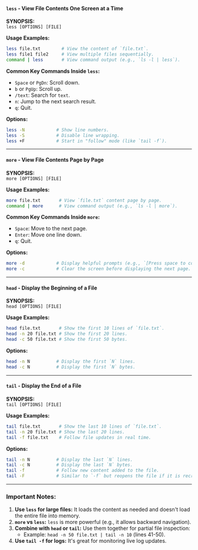 #### **`less` - View File Contents One Screen at a Time**

**SYNOPSIS:**  
`less [OPTIONS] [FILE]`

**Usage Examples:**

```bash
less file.txt        # View the content of `file.txt`.
less file1 file2     # View multiple files sequentially.
command | less       # View command output (e.g., `ls -l | less`).
```

**Common Key Commands Inside `less`:**

- `Space` or `PgDn`: Scroll down.
- `b` or `PgUp`: Scroll up.
- `/text`: Search for `text`.
- `n`: Jump to the next search result.
- `q`: Quit.

**Options:**

```bash
less -N            # Show line numbers.
less -S            # Disable line wrapping.
less +F            # Start in "follow" mode (like `tail -f`).
```

---

#### **`more` - View File Contents Page by Page**

**SYNOPSIS:**  
`more [OPTIONS] [FILE]`

**Usage Examples:**

```bash
more file.txt       # View `file.txt` content page by page.
command | more      # View command output (e.g., `ls -l | more`).
```

**Common Key Commands Inside `more`:**

- `Space`: Move to the next page.
- `Enter`: Move one line down.
- `q`: Quit.

**Options:**

```bash
more -d            # Display helpful prompts (e.g., `[Press space to continue]`).
more -c            # Clear the screen before displaying the next page.
```

---

#### **`head` - Display the Beginning of a File**

**SYNOPSIS:**  
`head [OPTIONS] [FILE]`

**Usage Examples:**

```bash
head file.txt       # Show the first 10 lines of `file.txt`.
head -n 20 file.txt # Show the first 20 lines.
head -c 50 file.txt # Show the first 50 bytes.
```

**Options:**

```bash
head -n N          # Display the first `N` lines.
head -c N          # Display the first `N` bytes.
```

---

#### **`tail` - Display the End of a File**

**SYNOPSIS:**  
`tail [OPTIONS] [FILE]`

**Usage Examples:**

```bash
tail file.txt       # Show the last 10 lines of `file.txt`.
tail -n 20 file.txt # Show the last 20 lines.
tail -f file.txt    # Follow file updates in real time.
```

**Options:**

```bash
tail -n N          # Display the last `N` lines.
tail -c N          # Display the last `N` bytes.
tail -f            # Follow new content added to the file.
tail -F            # Similar to `-f` but reopens the file if it is recreated.
```

---

### **Important Notes:**

1. **Use `less` for large files:** It loads the content as needed and doesn't load the entire file into memory.
2. **`more` vs `less`:** `less` is more powerful (e.g., it allows backward navigation).
3. **Combine with `head` or `tail`:** Use them together for partial file inspection:
    - Example: `head -n 50 file.txt | tail -n 10` (lines 41-50).
4. **Use `tail -f` for logs:** It's great for monitoring live log updates.